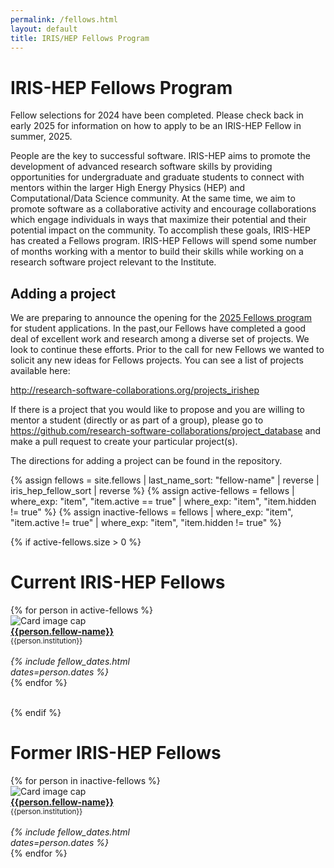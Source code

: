 ```yaml
---
permalink: /fellows.html
layout: default
title: IRIS/HEP Fellows Program
---
```


# IRIS-HEP Fellows Program

<!--
**Applications for the Undergraduate Fellows program in Summer 2024 are now open. Applications submitted before Monday, 11 March, 2024 (end of the day, any time zone) will prioritized for consideration, but applications will be accepted through 25 March, 2024.**

**Please see the [Application webpage](/fellows-applications.html) for information how to apply.**
-->

Fellow selections for 2024 have been completed. Please check back in early 2025 for information on how to apply to be an IRIS-HEP Fellow in summer, 2025.

People are the key to successful software. IRIS-HEP aims to promote the development of advanced research software skills by providing opportunities for undergraduate and graduate students to connect with mentors within the larger High Energy Physics (HEP) and Computational/Data Science community. At the same time, we aim to promote software as a collaborative activity and encourage collaborations which engage individuals in ways that maximize their potential and their potential impact on the community.
To accomplish these goals, IRIS-HEP has created a Fellows program. IRIS-HEP Fellows will spend some number of months working with a mentor to build their skills while working on a research software project relevant to the Institute.

## Adding a project

We are preparing to announce the opening for the [2025 Fellows program](/fellows.html) for student applications.  In the past,our Fellows have completed a good deal of excellent work and research among a diverse set of projects.  We look to continue these efforts.  Prior to the call for new Fellows we wanted to solicit any new ideas for Fellows projects.  You can see a list of projects available here:

<http://research-software-collaborations.org/projects_irishep>

 If there is a project that you would like to propose and you are willing to mentor a student (directly or as part of a group), please go to <https://github.com/research-software-collaborations/project_database> and make a pull request to create your particular project(s).

 The directions for adding a project can be found in the repository.

{% assign fellows = site.fellows | last_name_sort: "fellow-name"
                                 | reverse
                                 | iris_hep_fellow_sort
                                 | reverse %}
{% assign active-fellows = fellows   | where_exp: "item", "item.active == true" | where_exp: "item", "item.hidden != true" %}
{% assign inactive-fellows = fellows | where_exp: "item", "item.active != true" | where_exp: "item", "item.hidden != true" %}

{% if active-fellows.size > 0 %}
# Current IRIS-HEP Fellows

<div class="container-fluid">
  <div class="row">
    {% for person in active-fellows %}
      <div class="card" style="width: 12rem;">
         <img class="card-img-top" src="{{person.photo}}" alt="Card image cap">
         <div class="card-body d-flex flex-column">
           <div class="card-text">
              <b><a href="{{person.url}}">{{person.fellow-name}}</a></b><br>
              <small>{{person.institution}}</small><br><br>
           </div>
           <div class="card-text mt-auto"><i>
             {% include fellow_dates.html dates=person.dates %}
           </i><br></div>
         </div>
      </div>
    {% endfor %}
  </div>
  <br>
</div>

{% endif %}

# Former IRIS-HEP Fellows
<div class="container-fluid">
  <div class="row">
    {% for person in inactive-fellows %}
       <div class="card" style="width: 12rem;">
          <img class="card-img-top" src="{{person.photo}}" alt="Card image cap">
          <div class="card-body d-flex flex-column">
            <div class="card-text">
               <b><a href="{{person.url}}">{{person.fellow-name}}</a></b><br>
               <small>{{person.institution}}</small><br><br>
            </div>
            <div class="card-text mt-auto"><i>
            {% include fellow_dates.html dates=person.dates %}
            </i><br></div>
          </div>
       </div>
    {% endfor %}
  </div>
  <br>
</div>
